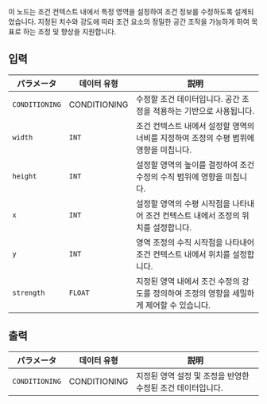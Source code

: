 이 노드는 조건 컨텍스트 내에서 특정 영역을 설정하여 조건 정보를 수정하도록 설계되었습니다. 지정된 치수와 강도에 따라 조건 요소의 정밀한 공간 조작을 가능하게 하여 목표로 하는 조정 및 향상을 지원합니다.

## 입력

| パラメータ | 데이터 유형 | 説明 |
|-----------|-------------|-------------|
| `CONDITIONING` | CONDITIONING | 수정할 조건 데이터입니다. 공간 조정을 적용하는 기반으로 사용됩니다. |
| `width`   | `INT`      | 조건 컨텍스트 내에서 설정할 영역의 너비를 지정하여 조정의 수평 범위에 영향을 미칩니다. |
| `height`  | `INT`      | 설정할 영역의 높이를 결정하여 조건 수정의 수직 범위에 영향을 미칩니다. |
| `x`       | `INT`      | 설정할 영역의 수평 시작점을 나타내어 조건 컨텍스트 내에서 조정의 위치를 설정합니다. |
| `y`       | `INT`      | 영역 조정의 수직 시작점을 나타내어 조건 컨텍스트 내에서 위치를 설정합니다. |
| `strength`| `FLOAT`    | 지정된 영역 내에서 조건 수정의 강도를 정의하여 조정의 영향을 세밀하게 제어할 수 있습니다. |

## 출력

| パラメータ | 데이터 유형 | 説明 |
|-----------|-------------|-------------|
| `CONDITIONING` | CONDITIONING | 지정된 영역 설정 및 조정을 반영한 수정된 조건 데이터입니다. |
